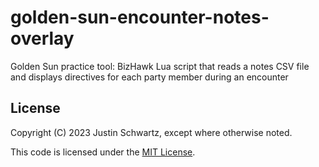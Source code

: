 # golden-sun-encounter-notes-overlay
Golden Sun practice tool: BizHawk Lua script that reads a notes CSV file and displays directives for each party member during an encounter

## License

Copyright (C) 2023 Justin Schwartz, except where otherwise noted.

This code is licensed under the [MIT License](LICENSE).
